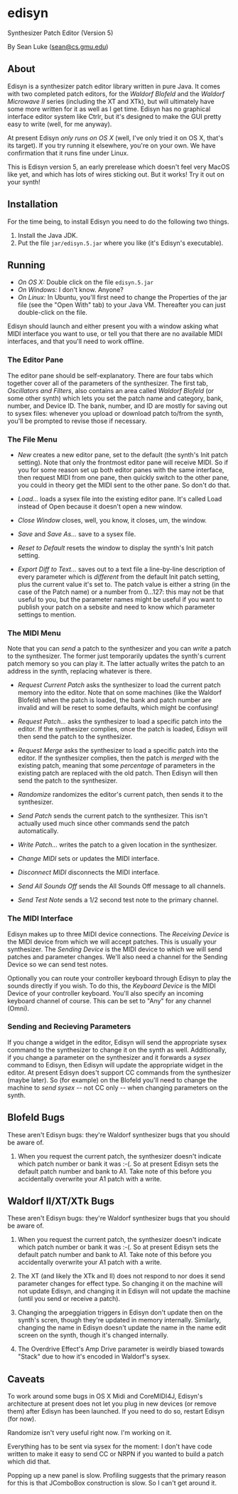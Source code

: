 # edisyn
Synthesizer Patch Editor (Version 5)

By Sean Luke (sean@cs.gmu.edu)


## About

Edisyn is a synthesizer patch editor library written in pure Java.  It comes with two completed patch editors,
for the *Waldorf Blofeld* and the *Waldorf Microwave II* series (including the XT and XTk), but will ultimately 
have some more written for it as well as I get time.  Edisyn has no graphical interface editor system like 
Ctrlr, but it's designed to make the GUI pretty easy to write (well, for me anyway).

At present Edisyn *only runs on OS X* (well, I've only tried it on OS X, that's its target).  If you try running
it elsewhere, you're on your own.  We have confirmation that it runs fine under Linux.

This is Edisyn version 5, an early prerelease which doesn't feel very MacOS like yet, and which has lots of wires sticking out.  But it works!  Try it out on your synth!



## Installation

For the time being, to install Edisyn you need to do the following two things.

1. Install the Java JDK.
2. Put the file `jar/edisyn.5.jar` where you like (it's Edisyn's executable).


## Running 

- *On OS X:* Double click on the file `edisyn.5.jar`
- *On Windows:* I don't know.  Anyone?
- *On Linux:* In Ubuntu, you'll first need to change the Properties of the jar file (see the "Open With" tab) to your Java VM.  Thereafter you can just double-click on the file.

Edisyn should launch and either present you with a window asking what MIDI interface you want to use, or tell
you that there are no available MIDI interfaces, and that you'll need to work offline.


### The Editor Pane

The editor pane should be self-explanatory.  There are four tabs which together cover all of the parameters of 
the synthesizer.  The first tab, *Oscillators and Filters*, also contains an area called *Waldorf Blofeld* (or
some other synth) which
lets you set the patch name and category, bank, number, and Device ID.   The bank, number, and ID are mostly
for saving out to sysex files: whenever you upload or download patch to/from the synth, you'll be prompted
to revise those if necessary.

### The File Menu

* *New* creates a new editor pane, set to the default (the synth's Init patch setting).  Note that only the frontmost editor pane will receive MIDI.  So if you for
some reason set up both editor panes with the same interface, then request MIDI from one pane, then quickly
switch to the other pane, you could in theory get the MIDI sent to the other pane.  So don't do that.

* *Load...* loads a sysex file into the existing editor pane.  It's called Load instead of Open because it 
doesn't open a new window.

* *Close Window* closes, well, you know, it closes, um, the window.

* *Save* and *Save As...* save to a sysex file.

* *Reset to Default* resets the window to display the synth's Init patch setting.

* *Export Diff to Text...* saves out to a text file a line-by-line description of every parameter which is *different* 
from the default Init patch setting, plus the current value it's set to.  The patch value is either a string (in the
case of the Patch name) or a number from 0...127: this may not be that useful to you, but the parameter names might
be useful if you want to publish your patch on a sebsite and need to know which parameter settings to mention. 


### The MIDI Menu

Note that you can *send* a patch to the synthesizer and you can *write* a patch to the synthesizer.  The former
just temporarily updates the synth's current patch memory so you can play it.  The latter actually writes the 
patch to an address in the synth, replacing whatever is there.

* *Request Current Patch* asks the synthesizer to load the current patch memory into the editor.  Note that on
some machines (like the Waldorf Blofeld) when the patch is loaded, the bank and patch number are invalid and will
be reset to some defaults, which might be confusing!

* *Request Patch...* asks the synthesizer to load a specific patch into the editor.  If the synthesizer complies,
once the patch is loaded, Edisyn will then send the patch to the synthesizer.

* *Request Merge* asks the synthesizer to load a specific patch into the editor.  If the synthesizer complies,
then the patch is *merged* with the existing patch, meaning that some *percentage* of parameters in the existing
patch are replaced with the old patch.  Then Edisyn will then send the patch to the synthesizer.

* *Randomize* randomizes the editor's current patch, then sends it to the synthesizer.

* *Send Patch* sends the current patch to the synthesizer.  This isn't actually used much since other commands
send the patch automatically.

* *Write Patch...* writes the patch to a given location in the synthesizer.

* *Change MIDI* sets or updates the MIDI interface.

* *Disconnect MIDI* disconnects the MIDI interface.

* *Send All Sounds Off* sends the All Sounds Off message to all channels.

* *Send Test Note* sends a 1/2 second test note to the primary channel.


### The MIDI Interface

Edisyn makes up to three MIDI device connections.  The *Receiving Device* is the MIDI device from which we will accept
patches.  This is usually your synthesizer.  The *Sending Device* is the MIDI device to which we will send 
patches and parameter changes.  We'll also need a channel for the Sending Device so we can send test notes.

Optionally you can route your controller keyboard through Edisyn to play the sounds directly if you wish.  To do this,
the *Keyboard Device* is the MIDI Device of your controller keyboard.  You'll also specify an incoming keyboard
channel of course.  This can be set to "Any" for any channel (Omni).

### Sending and Recieving Parameters

If you change a widget in the editor, Edisyn will send the appropriate sysex command to the synthesizer to change it on
the synth as well.  Additionally, if you change a parameter on the synthesizer and it forwards a *sysex* command to Edisyn,
then Edisyn will update the appropriate widget in the editor.  At present Edisyn does't support CC commands from the
synthesizer (maybe later).  So (for example) on the Blofeld you'll need to change the machine to *send sysex* -- not CC only -- when changing parameters on the synth.

## Blofeld Bugs

These aren't Edisyn bugs: they're Waldorf synthesizer bugs that you should be aware of.

1. When you request the current patch, the synthesizer doesn't indicate which patch number or bank it was :-(.  So at present Edisyn
sets the default patch number and bank to A1.  Take note  of this before you accidentally overwrite your A1 patch with a write.


## Waldorf II/XT/XTk Bugs

These aren't Edisyn bugs: they're Waldorf synthesizer bugs that you should be aware of.

1. When you request the current patch, the synthesizer doesn't indicate which patch number or bank it was :-(.  So at present Edisyn
sets the default patch number and bank to A1.  Take note  of this before you accidentally overwrite your A1 patch with a write.

2. The XT (and likely the XTk and II) does not respond to nor does it send parameter changes for effect type.  So changing it on
the machine will not update Edisyn, and changing it in Edisyn will not update the machine (until you send or receive a patch).

3. Changing the arpeggiation triggers in Edisyn don't update then on the synth's scren, though they're
updated in memory internally.  Similarly, changing the name in Edisyn doesn't update the name in the
name edit screen on the synth, though it's changed internally.

4. The Overdrive Effect's Amp Drive parameter is weirdly biased towards "Stack" due to how it's encoded in Waldorf's sysex. 

## Caveats

To work around some bugs in OS X Midi and CoreMIDI4J, Edisyn's architecture at present does not let you
plug in new devices (or remove them) after Edisyn has been launched.  If you need to do so, restart Edisyn
(for now). 

Randomize isn't very useful right now.  I'm working on it.

Everything has to be sent via sysex for the moment: I don't have code written to make it easy to send CC or NRPN
if you wanted to build a patch which did that.

Popping up a new panel is slow.  Profiling suggests that the primary reason for this is that JComboBox construction
is slow.  So I can't get around it.

